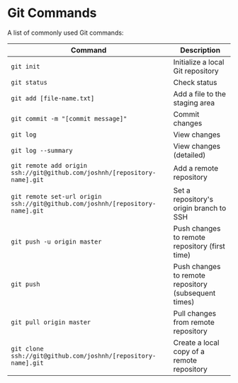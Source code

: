 Git Commands
============

A list of commonly used Git commands:

| Command | Description |
| ------- | ----------- |
| `git init` | Initialize a local Git repository | 
| `git status` | Check status |
| `git add [file-name.txt]` | Add a file to the staging area |
| `git commit -m "[commit message]"` | Commit changes |
| `git log` | View changes |
| `git log --summary` | View changes (detailed) |
| `git remote add origin ssh://git@github.com/joshnh/[repository-name].git` | Add a remote repository |
| `git remote set-url origin ssh://git@github.com/joshnh/[repository-name].git` | Set a repository's origin branch to SSH |
| `git push -u origin master` | Push changes to remote repository (first time) |
| `git push` | Push changes to remote repository (subsequent times) |
| `git pull origin master` | Pull changes from remote repository |
| `git clone ssh://git@github.com/joshnh/[repository-name].git` | Create a local copy of a remote repository |